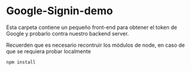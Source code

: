 # Google-Signin-demo

Esta carpeta contiene un pequeño front-end para obtener el token de Google y probarlo contra nuestro backend server.

Recuerden que es necesario recontruir los módulos de node, en caso de que se requiera probar localmente

```
npm install
```